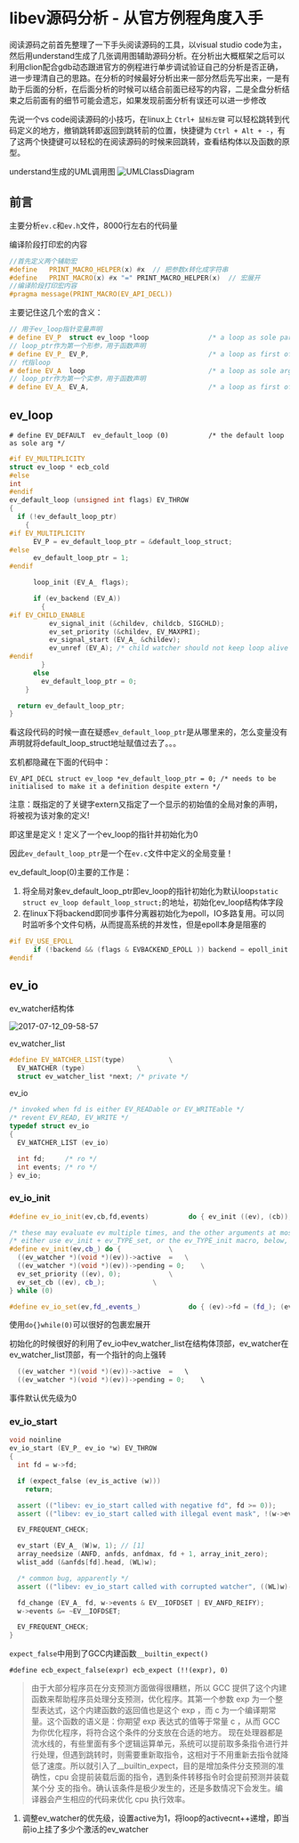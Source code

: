 # libev源码分析 - 从官方例程角度入手

阅读源码之前首先整理了一下手头阅读源码的工具，以visual studio code为主，然后用understand生成了几张调用图辅助源码分析。在分析出大概框架之后可以利用clion配合gdb动态跟进官方的例程进行单步调试验证自己的分析是否正确，进一步理清自己的思路。在分析的时候最好分析出来一部分然后先写出来，一是有助于后面的分析，在后面分析的时候可以结合前面已经写的内容，二是全盘分析结束之后前面有的细节可能会遗忘，如果发现前面分析有误还可以进一步修改

先说一个vs code阅读源码的小技巧，在linux上 `Ctrl+ 鼠标左键` 可以轻松跳转到代码定义的地方，撤销跳转即返回到跳转前的位置，快捷键为 `Ctrl + Alt + -`，有了这两个快捷键可以轻松的在阅读源码的时候来回跳转，查看结构体以及函数的原型。

understand生成的UML调用图
![UMLClassDiagram](http://oowjr8zsi.bkt.clouddn.com/UMLClassDiagram.png)

## 前言  
主要分析`ev.c`和`ev.h`文件，8000行左右的代码量 

编译阶段打印宏的内容
```c++
//首先定义两个辅助宏
#define   PRINT_MACRO_HELPER(x) #x  // 把参数x转化成字符串
#define   PRINT_MACRO(x) #x "=" PRINT_MACRO_HELPER(x)  // 宏展开
//编译阶段打印宏内容
#pragma message(PRINT_MACRO(EV_API_DECL))
```

主要记住这几个宏的含义：
```c++
// 用于ev_loop指针变量声明
# define EV_P  struct ev_loop *loop               /* a loop as sole parameter in a declaration */
// loop_ptr作为第一个形参，用于函数声明
# define EV_P_ EV_P,                              /* a loop as first of multiple parameters */
// 代指loop
# define EV_A  loop                               /* a loop as sole argument to a function call */
// loop_ptr作为第一个实参，用于函数声明
# define EV_A_ EV_A,                              /* a loop as first of multiple arguments */
```

## ev_loop
`# define EV_DEFAULT  ev_default_loop (0)          /* the default loop as sole arg */`

```c++
#if EV_MULTIPLICITY
struct ev_loop * ecb_cold
#else
int
#endif
ev_default_loop (unsigned int flags) EV_THROW
{
  if (!ev_default_loop_ptr)
    {
#if EV_MULTIPLICITY
      EV_P = ev_default_loop_ptr = &default_loop_struct;
#else
      ev_default_loop_ptr = 1;
#endif

      loop_init (EV_A_ flags);

      if (ev_backend (EV_A))
        {
#if EV_CHILD_ENABLE
          ev_signal_init (&childev, childcb, SIGCHLD);
          ev_set_priority (&childev, EV_MAXPRI);
          ev_signal_start (EV_A_ &childev);
          ev_unref (EV_A); /* child watcher should not keep loop alive */
#endif
        }
      else
        ev_default_loop_ptr = 0;
    }

  return ev_default_loop_ptr;
}
```
看这段代码的时候一直在疑惑`ev_default_loop_ptr`是从哪里来的，怎么变量没有声明就将default_loop_struct地址赋值过去了。。。

玄机都隐藏在下面的代码中：

`EV_API_DECL struct ev_loop *ev_default_loop_ptr = 0; /* needs to be initialised to make it a definition despite extern */`

注意：既指定的了关键字extern又指定了一个显示的初始值的全局对象的声明，将被视为该对象的定义!

即这里是定义！定义了一个ev_loop的指针并初始化为0

因此`ev_default_loop_ptr`是一个在`ev.c`文件中定义的全局变量！

ev_default_loop(0)主要的工作是：

1. 将全局对象ev_default_loop_ptr即ev_loop的指针初始化为默认loop`static struct ev_loop default_loop_struct;`的地址，初始化ev_loop结构体字段
2. 在linux下将backend即同步事件分离器初始化为epoll，IO多路复用。可以同时监听多个文件句柄，从而提高系统的并发性，但是epoll本身是阻塞的
```c++
#if EV_USE_EPOLL
      if (!backend && (flags & EVBACKEND_EPOLL )) backend = epoll_init  (EV_A_ flags);
#endif
```

## ev_io
ev_watcher结构体

![2017-07-12_09-58-57](http://oowjr8zsi.bkt.clouddn.com/2017-07-12_09-58-57.png)

ev_watcher_list
```c++
#define EV_WATCHER_LIST(type)			\
  EV_WATCHER (type)				\
  struct ev_watcher_list *next; /* private */
```

ev_io
```c++
/* invoked when fd is either EV_READable or EV_WRITEable */
/* revent EV_READ, EV_WRITE */
typedef struct ev_io
{
  EV_WATCHER_LIST (ev_io)

  int fd;     /* ro */
  int events; /* ro */
} ev_io;
```

### ev_io_init
```c++
#define ev_io_init(ev,cb,fd,events)          do { ev_init ((ev), (cb)); ev_io_set ((ev),(fd),(events)); } while (0)

/* these may evaluate ev multiple times, and the other arguments at most once */
/* either use ev_init + ev_TYPE_set, or the ev_TYPE_init macro, below, to first initialise a watcher */
#define ev_init(ev,cb_) do {			\
  ((ev_watcher *)(void *)(ev))->active  =	\
  ((ev_watcher *)(void *)(ev))->pending = 0;	\
  ev_set_priority ((ev), 0);			\
  ev_set_cb ((ev), cb_);			\
} while (0)

#define ev_io_set(ev,fd_,events_)            do { (ev)->fd = (fd_); (ev)->events = (events_) | EV__IOFDSET; } while (0)
```
使用`do{}while(0)`可以很好的包裹宏展开

初始化的时候很好的利用了ev_io中ev_watcher_list在结构体顶部，ev_watcher在ev_watcher_list顶部，有一个指针的向上强转
```c++
  ((ev_watcher *)(void *)(ev))->active  =	\
  ((ev_watcher *)(void *)(ev))->pending = 0;	\
```

事件默认优先级为0

### ev_io_start
```c++
void noinline
ev_io_start (EV_P_ ev_io *w) EV_THROW
{
  int fd = w->fd;

  if (expect_false (ev_is_active (w)))
    return;

  assert (("libev: ev_io_start called with negative fd", fd >= 0));
  assert (("libev: ev_io_start called with illegal event mask", !(w->events & ~(EV__IOFDSET | EV_READ | EV_WRITE))));

  EV_FREQUENT_CHECK;

  ev_start (EV_A_ (W)w, 1); // [1]
  array_needsize (ANFD, anfds, anfdmax, fd + 1, array_init_zero);
  wlist_add (&anfds[fd].head, (WL)w);

  /* common bug, apparently */
  assert (("libev: ev_io_start called with corrupted watcher", ((WL)w)->next != (WL)w));

  fd_change (EV_A_ fd, w->events & EV__IOFDSET | EV_ANFD_REIFY);
  w->events &= ~EV__IOFDSET;

  EV_FREQUENT_CHECK;
}
```
`expect_false`中用到了GCC内建函数`__builtin_expect()`

`#define ecb_expect_false(expr) ecb_expect (!!(expr), 0)`

 > 由于大部分程序员在分支预测方面做得很糟糕，所以 GCC 提供了这个内建函数来帮助程序员处理分支预测，优化程序。其第一个参数 exp 为一个整型表达式，这个内建函数的返回值也是这个 exp ，而 c 为一个编译期常量。这个函数的语义是：你期望 exp 表达式的值等于常量 c ，从而 GCC 为你优化程序，将符合这个条件的分支放在合适的地方。
 > 现在处理器都是流水线的，有些里面有多个逻辑运算单元，系统可以提前取多条指令进行并行处理，但遇到跳转时，则需要重新取指令，这相对于不用重新去指令就降低了速度。所以就引入了__builtin_expect，目的是增加条件分支预测的准确性，cpu 会提前装载后面的指令，遇到条件转移指令时会提前预测并装载某个分 支的指令。确认该条件是极少发生的，还是多数情况下会发生。编译器会产生相应的代码来优化 cpu 执行效率。 

1. 调整ev_watcher的优先级，设置active为1，将loop的activecnt++递增，即当前io上挂了多少个激活的ev_watcher
